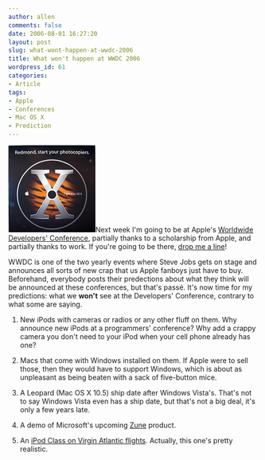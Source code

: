 ```yaml
---
author: allen
comments: false
date: 2006-08-01 16:27:20
layout: post
slug: what-wont-happen-at-wwdc-2006
title: What won't happen at WWDC 2006
wordpress_id: 61
categories:
- Article
tags:
- Apple
- Conferences
- Mac OS X
- Prediction
---
```


![Banner from WWDC 2004.](/images/wp-uploads/2006/08/tiger-photocopiers.jpg)Next week I'm going to be at Apple's [Worldwide Developers' Conference](http://developer.apple.com/wwdc/), partially thanks to a scholarship from Apple, and partially thanks to work. If you're going to be there, [drop me a line](/site/contact.php)!

WWDC is one of the two yearly events where Steve Jobs gets on stage and announces all sorts of new crap that us Apple fanboys just have to buy. Beforehand, everybody posts their predections about what they think will be announced at these conferences, but that's passé. It's now time for my predictions: what we **won't** see at the Developers' Conference, contrary to what some are saying.



	
  1. New iPods with cameras or radios or any other fluff on them. Why announce new iPods at a programmers' conference? Why add a crappy camera you don't need to your iPod when your cell phone already has one?

	
  2. Macs that come with Windows installed on them. If Apple were to sell those, then they would have to support Windows, which is about as unpleasant as being beaten with a sack of five-button mice.

	
  3. A Leopard (Mac OS X 10.5) ship date after Windows Vista's. That's not to say Windows Vista even has a ship date, but that's not a big deal, it's only a few years late.

	
  4. A demo of Microsoft's upcoming [Zune](http://news.bbc.co.uk/2/hi/business/5205296.stm) product.

	
  5. An [iPod Class on Virgin Atlantic flights](http://secretdiaryofstevejobs.blogspot.com/2006/07/wacky-old-sir-richard-branson-calls-me.html). Actually, this one's pretty realistic.


